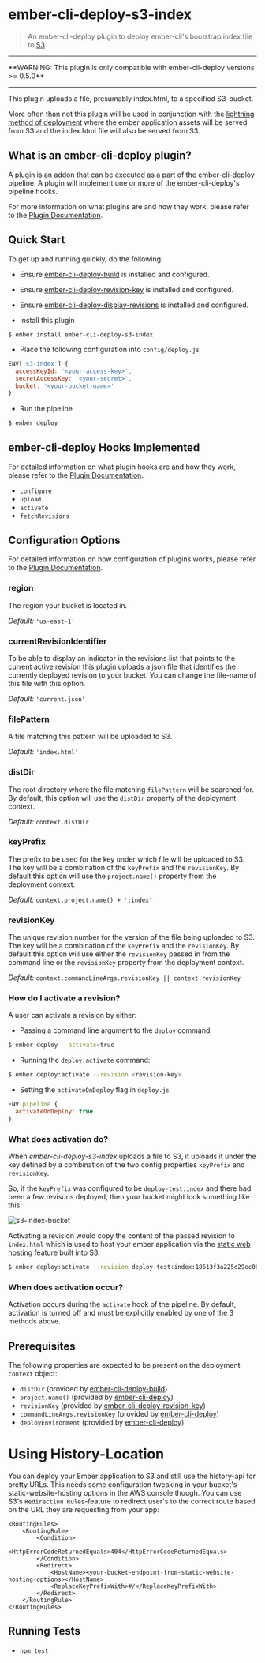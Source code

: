 # ember-cli-deploy-s3-index

> An ember-cli-deploy plugin to deploy ember-cli's bootstrap index file to [S3](https://aws.amazon.com/de/s3).

<hr/>
**WARNING: This plugin is only compatible with ember-cli-deploy versions >= 0.5.0**
<hr/>

This plugin uploads a file, presumably index.html, to a specified S3-bucket.

More often than not this plugin will be used in conjunction with the [lightning method of deployment][1] where the ember application assets will be served from S3 and the index.html file will also be served from S3.

## What is an ember-cli-deploy plugin?

A plugin is an addon that can be executed as a part of the ember-cli-deploy pipeline. A plugin will implement one or more of the ember-cli-deploy's pipeline hooks.

For more information on what plugins are and how they work, please refer to the [Plugin Documentation][2].

## Quick Start
To get up and running quickly, do the following:

- Ensure [ember-cli-deploy-build][4] is installed and configured.
- Ensure [ember-cli-deploy-revision-key][6] is installed and configured.
- Ensure [ember-cli-deploy-display-revisions](https://github.com/duizendnegen/ember-cli-deploy-display-revisions) is installed and configured.

- Install this plugin

```bash
$ ember install ember-cli-deploy-s3-index
```

- Place the following configuration into `config/deploy.js`

```javascript
ENV['s3-index'] {
  accessKeyId: '<your-access-key>',
  secretAccessKey: '<your-secret>',
  bucket: '<your-bucket-name>'
}
```

- Run the pipeline

```bash
$ ember deploy
```

## ember-cli-deploy Hooks Implemented

For detailed information on what plugin hooks are and how they work, please refer to the [Plugin Documentation][2].

- `configure`
- `upload`
- `activate`
- `fetchRevisions`

## Configuration Options

For detailed information on how configuration of plugins works, please refer to the [Plugin Documentation][2].

### region

The region your bucket is located in.

*Default:* `'us-east-1'`

### currentRevisionIdentifier

To be able to display an indicator in the revisions list that points to the current active revision this plugin uploads a json file that identifies the currently deployed revision to your bucket. You can change the file-name of this file with this option.

*Default:* `'current.json'`

### filePattern

A file matching this pattern will be uploaded to S3.

*Default:* `'index.html'`

### distDir

The root directory where the file matching `filePattern` will be searched for. By default, this option will use the `distDir` property of the deployment context.

*Default:* `context.distDir`

### keyPrefix

The prefix to be used for the key under which file will be uploaded to S3. The key will be a combination of the `keyPrefix` and the `revisionKey`. By default this option will use the `project.name()` property from the deployment context.

*Default:* `context.project.name() + ':index'`

### revisionKey

The unique revision number for the version of the file being uploaded to S3. The key will be a combination of the `keyPrefix` and the `revisionKey`. By default this option will use either the `revisionKey` passed in from the command line or the `revisionKey` property from the deployment context.

*Default:* `context.commandLineArgs.revisionKey || context.revisionKey`

### How do I activate a revision?

A user can activate a revision by either:

- Passing a command line argument to the `deploy` command:

```bash
$ ember deploy --activate=true
```

- Running the `deploy:activate` command:

```bash
$ ember deploy:activate --revision <revision-key>
```

- Setting the `activateOnDeploy` flag in `deploy.js`

```javascript
ENV.pipeline {
  activateOnDeploy: true
}
```

### What does activation do?

When *ember-cli-deploy-s3-index* uploads a file to S3, it uploads it under the key defined by a combination of the two config properties `keyPrefix` and `revisionKey`.

So, if the `keyPrefix` was configured to be `deploy-test:index` and there had been a few revisons deployed, then your bucket might look something like this:

![s3-index-bucket](http://i.imgur.com/wmiaYyK.png)

Activating a revision would copy the content of the passed revision to `index.html` which is used to host your ember application via the [static web hosting](https://docs.aws.amazon.com/AmazonS3/latest/dev/WebsiteHosting.html) feature built into S3.

```bash
$ ember deploy:activate --revision deploy-test:index:18613f3a225d29ec065240a1499f8545
```

### When does activation occur?

Activation occurs during the `activate` hook of the pipeline. By default, activation is turned off and must be explicitly enabled by one of the 3 methods above.

## Prerequisites

The following properties are expected to be present on the deployment `context` object:

- `distDir`                     (provided by [ember-cli-deploy-build][4])
- `project.name()`              (provided by [ember-cli-deploy][5])
- `revisionKey`                 (provided by [ember-cli-deploy-revision-key][6])
- `commandLineArgs.revisionKey` (provided by [ember-cli-deploy][5])
- `deployEnvironment`           (provided by [ember-cli-deploy][5])

# Using History-Location
You can deploy your Ember application to S3 and still use the history-api for pretty URLs. This needs some configuration tweaking in your bucket's static-website-hosting options in the AWS console though. You can use S3's `Redirection Rules`-feature to redirect user's to the correct route based on the URL they are requesting from your app:

```
<RoutingRules>
    <RoutingRule>
        <Condition>
            <HttpErrorCodeReturnedEquals>404</HttpErrorCodeReturnedEquals>
        </Condition>
        <Redirect>
            <HostName><your-bucket-endpoint-from-static-website-hosting-options></HostName>
            <ReplaceKeyPrefixWith>#/</ReplaceKeyPrefixWith>
        </Redirect>
    </RoutingRule>
</RoutingRules>
```

## Running Tests

- `npm test`

[1]: https://github.com/lukemelia/ember-cli-deploy-lightning-pack "ember-cli-deploy-lightning-pack"
[2]: http://ember-cli.github.io/ember-cli-deploy/plugins "Plugin Documentation"
[3]: https://www.npmjs.com/package/redis "Redis Client"
[4]: https://github.com/zapnito/ember-cli-deploy-build "ember-cli-deploy-build"
[5]: https://github.com/ember-cli/ember-cli-deploy "ember-cli-deploy"
[6]: https://github.com/zapnito/ember-cli-deploy-revision-key "ember-cli-deploy-revision-key"
